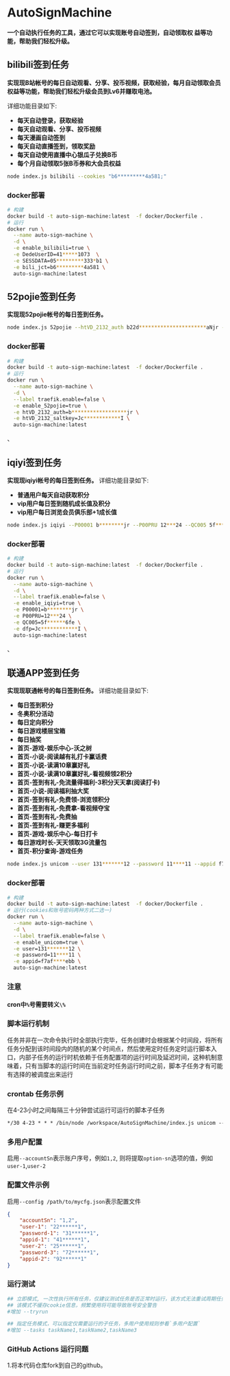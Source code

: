 # AutoSignMachine

**一个自动执行任务的工具，通过它可以实现账号自动签到，自动领取权 益等功能，帮助我们轻松升级。**

## bilibili签到任务
**实现现B站帐号的每日自动观看、分享、投币视频，获取经验，每月自动领取会员权益等功能，帮助我们轻松升级会员到Lv6并赚取电池。**

详细功能目录如下:

* **每天自动登录，获取经验**
* **每天自动观看、分享、投币视频**
* **每天漫画自动签到**
* **每天自动直播签到，领取奖励**
* **每天自动使用直播中心银瓜子兑换B币**
* **每个月自动领取5张B币券和大会员权益**

```sh
node index.js bilibili --cookies "b6*********4a581;"
```

### docker部署
```sh
# 构建
docker build -t auto-sign-machine:latest  -f docker/Dockerfile .
# 运行
docker run \
  --name auto-sign-machine \
  -d \
  -e enable_bilibili=true \
  -e DedeUserID=41*****1073  \
  -e SESSDATA=05*********333*b1 \
  -e bili_jct=b6*********4a581 \
  auto-sign-machine:latest
```

## 52pojie签到任务
**实现现52pojie帐号的每日签到任务。**

```sh
node index.js 52pojie --htVD_2132_auth b22d**********************aNjr --htVD_2132_saltkey Jc***********I
```

### docker部署
```sh
# 构建
docker build -t auto-sign-machine:latest  -f docker/Dockerfile .
# 运行
docker run \
  --name auto-sign-machine \
  -d \
  --label traefik.enable=false \
  -e enable_52pojie=true \
  -e htVD_2132_auth=b******************jr \
  -e htVD_2132_saltkey=Jc************I \
  auto-sign-machine:latest
```
、
## iqiyi签到任务
**实现现iqiyi帐号的每日签到任务。**
详细功能目录如下:

* **普通用户每天自动获取积分**
* **vip用户每日签到随机成长值及积分**
* **vip用户每日浏览会员俱乐部+1成长值**

```sh
node index.js iqiyi --P00001 b********jr --P00PRU 12***24 --QC005 5f******6fe --dfp Jc************I
```

### docker部署
```sh
# 构建
docker build -t auto-sign-machine:latest  -f docker/Dockerfile .
# 运行
docker run \
  --name auto-sign-machine \
  -d \
  --label traefik.enable=false \
  -e enable_iqiyi=true \
  -e P00001=b********jr \
  -e P00PRU=12***24 \
  -e QC005=5f******6fe \
  -e dfp=Jc************I \
  auto-sign-machine:latest
```


、
## 联通APP签到任务
**实现现联通帐号的每日签到任务。**
详细功能目录如下:

* **每日签到积分**
* **冬奥积分活动**
* **每日定向积分**
* **每日游戏楼层宝箱**
* **每日抽奖**
* **首页-游戏-娱乐中心-沃之树**
* **首页-小说-阅读越有礼打卡赢话费**
* **首页-小说-读满10章赢好礼**
* **首页-小说-读满10章赢好礼-看视频领2积分**
* **首页-签到有礼-免流量得福利-3积分天天拿(阅读打卡)**
* **首页-小说-阅读福利抽大奖**
* **首页-签到有礼-免费领-浏览领积分**
* **首页-签到有礼-免费拿-看视频夺宝**
* **首页-签到有礼-免费抽**
* **首页-签到有礼-赚更多福利**
* **首页-游戏-娱乐中心-每日打卡**
* **每日游戏时长-天天领取3G流量包**
* **首页-积分查询-游戏任务**

```sh
node index.js unicom --user 131*******12 --password 11****11 --appid f7af****ebb
```

### docker部署
```sh
# 构建
docker build -t auto-sign-machine:latest  -f docker/Dockerfile .
# 运行(cookies和账号密码两种方式二选一)
docker run \
  --name auto-sign-machine \
  -d \
  --label traefik.enable=false \
  -e enable_unicom=true \
  -e user=131*******12 \
  -e password=11****11 \
  -e appid=f7af****ebb \
  auto-sign-machine:latest
```

### 注意
#### cron中`%`号需要转义`\%`

### 脚本运行机制
任务并非在一次命令执行时全部执行完毕，任务创建时会根据某个时间段，将所有任务分配到该时间段内的随机的某个时间点，然后使用定时任务定时运行脚本入口，内部子任务的运行时机依赖于任务配置项的运行时间及延迟时间，这种机制意味着，只有当脚本的运行时间在当前定时任务运行时间之前，脚本子任务才有可能有选择的被调度出来运行

### crontab 任务示例
在4-23小时之间每隔三十分钟尝试运行可运行的脚本子任务
```txt
*/30 4-23 * * * /bin/node /workspace/AutoSignMachine/index.js unicom --user 1******5 --password 7****** --appid 1************9
```

### 多用户配置
启用`--accountSn`表示账户序号，例如`1,2`, 则将提取`option-sn`选项的值，例如`user-1`,`user-2`

### 配置文件示例
启用`--config /path/to/mycfg.json`表示配置文件
```json
{
    "accountSn": "1,2",
    "user-1": "22******1",
    "password-1": "31******1",
    "appid-1": "41******1",
    "user-2": "25******1",
    "password-3": "72******1",
    "appid-2": "92******1"
}
```

### 运行测试
```sh
## 立即模式, 一次性执行所有任务，仅建议测试任务是否正常时运行，该方式无法重试周期任务
## 该模式不缓存cookie信息，频繁使用将可能导致账号安全警告
#增加 --tryrun

## 指定任务模式，可以指定仅需要运行的子任务，多用户使用规则参看`多用户配置`
#增加 --tasks taskName1,taskName2,taskName3
```

### GitHub Actions 运行问题

1.将本代码仓库fork到自己的github。    
